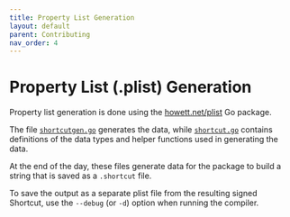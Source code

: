 ```yaml
---
title: Property List Generation
layout: default
parent: Contributing
nav_order: 4
---
```


# Property List (.plist) Generation

Property list generation is done using the [howett.net/plist](https://github.com/DHowett/go-plist) Go package.

The file [`shortcutgen.go`](https://github.com/electrikmilk/cherri/blob/main/shortcutgen.go) generates the data,
while [`shortcut.go`](https://github.com/electrikmilk/cherri/blob/main/shortcut.go) contains definitions of the data types and
helper functions used in generating the data.

At the end of the day, these files generate data for the package to build a string that is saved as a `.shortcut` file.

To save the output as a separate plist file from the resulting signed Shortcut, use the `--debug` (or `-d`) option when
running the compiler.
